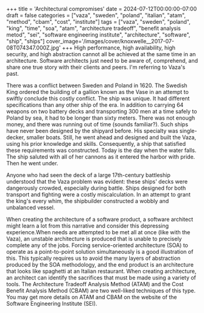 +++
title = 'Architectural compromises'
date = 2024-07-12T00:00:00-07:00
draft = false
categories = ["vaza", "sweden", "poland", "italian", "atam", "method", "cbam", "cost", "institute"]
tags = ["vaza", "sweden", "poland", "king", "time", "soa", "atam", "architecture tradeoff", "benefit analysis metod", "sei", "software engineering institute", "architecture", "software", "ship", "ships"]
cover_image='/images/cover/knoxwelle__2017-07-08T074347.000Z.jpg'
+++
High performance, high availability, high security, and high abstraction cannot all be achieved at the same time in an architecture. Software architects just need to be aware of, comprehend, and share one true story with their clients and peers. I'm referring to Vaza's past.

There was a conflict between Sweden and Poland in 1620. The Swedish King ordered the building of a gallion known as the Vase in an attempt to swiftly conclude this costly conflict. The ship was unique. It had different specifications than any other ship of the era. In addition to carrying 64 weapons on two battery decks and transporting 300 men at a time safely to Poland by sea, it had to be longer than sixty meters. There was not enough money, and there was running out of time (sounds familiar?). Such ships have never been designed by the shipyard before. His specialty was single-decker, smaller boats. Still, he went ahead and designed and built the Vaza, using his prior knowledge and skills. Consequently, a ship that satisfied these requirements was constructed. Today is the day when the water falls. The ship saluted with all of her cannons as it entered the harbor with pride. Then he went under.

Anyone who had seen the deck of a large 17th-century battleship understood that the Vaza problem was evident: these ships' decks were dangerously crowded, especially during battle. Ships designed for both transport and fighting were a costly miscalculation. In an attempt to grant the king's every whim, the shipbuilder constructed a wobbly and unbalanced vessel.

When creating the architecture of a software product, a software architect might learn a lot from this narrative and consider this depressing experience.When needs are attempted to be met all at once (like with the Vaza), an unstable architecture is produced that is unable to precisely complete any of the jobs. Forcing service-oriented architecture (SOA) to operate as a point-to-point solution simultaneously is a good illustration of this. This typically requires us to avoid the many layers of abstraction produced by the SOA methodology, and the end product is an architecture that looks like spaghetti at an Italian restaurant. When creating architecture, an architect can identify the sacrifices that must be made using a variety of tools. The Architecture Tradeoff Analysis Method (ATAM) and the Cost Benefit Analysis Method (CBAM) are two well-liked techniques of this type. You may get more details on ATAM and CBAM on the website of the Software Engineering Institute (SEI).